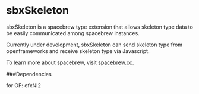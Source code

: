 sbxSkeleton
===========

sbxSkeleton is a spacebrew type extension that allows skeleton type data to be easily communicated among spacebrew instances.

Currently under development, sbxSkeleton can send skeleton type from openframeworks and receive skeleton type via Javascript.

To learn more about spacebrew, visit [spacebrew.cc](http://www.spacebrew.cc).

###Dependencies

for OF: ofxNI2
